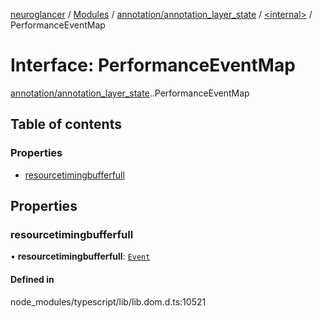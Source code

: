[neuroglancer](../README.md) / [Modules](../modules.md) / [annotation/annotation\_layer\_state](../modules/annotation_annotation_layer_state.md) / [<internal\>](../modules/annotation_annotation_layer_state._internal_.md) / PerformanceEventMap

# Interface: PerformanceEventMap

[annotation/annotation_layer_state](../modules/annotation_annotation_layer_state.md).[<internal>](../modules/annotation_annotation_layer_state._internal_.md).PerformanceEventMap

## Table of contents

### Properties

- [resourcetimingbufferfull](annotation_annotation_layer_state._internal_.PerformanceEventMap.md#resourcetimingbufferfull)

## Properties

### resourcetimingbufferfull

• **resourcetimingbufferfull**: [`Event`](../modules/annotation_annotation_layer_state._internal_.md#event)

#### Defined in

node_modules/typescript/lib/lib.dom.d.ts:10521
